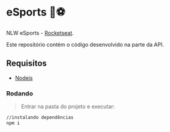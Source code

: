 # eSports :rocket::soccer:
NLW eSports - [Rocketseat](https://rseat.in/nlw-edicao-esports).

Este repositório contém o código desenvolvido na parte da API.

## Requisitos
- [Nodejs]()

### Rodando
> Entrar na pasta do projeto e executar: 

```sh 
//instalando dependências 
npm i 

```
